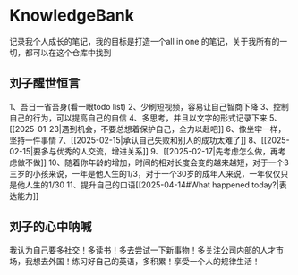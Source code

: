 # KnowledgeBank
记录我个人成长的笔记，我的目标是打造一个all in one 的笔记，关于我所有的一切，都可以在这个仓库中找到

## 刘子醒世恒言
1、吾日一省吾身(看一眼todo list)
2、少刷短视频，容易让自己智商下降
3、控制自己的行为，可以提高自己的自信
4、多思考，并且以文字的形式记录下来
5、[[2025-01-23|遇到机会，不要总想着保护自己，全力以赴吧]]
6、像坐牢一样，坚持一件事情
7、[[2025-02-15|承认自己失败和别人的成功太难了]]
8、[[2025-02-15|要多与优秀的人交流，增进关系]]
9、[[2025-02-17|先考虑怎么做，再考虑做不做]]
10、随着你年龄的增加，时间的相对长度会变的越来越短，对于一个3三岁的小孩来说，一年是他人生的1/3，对于一个30岁的成年人来说，一年仅仅只是他人生的1/30
11、提升自己的口语[[2025-04-14#What happened today?|表达能力]]


## 刘子的心中呐喊
我认为自己要多社交！多读书！多去尝试一下新事物！多关注公司内部的人才市场，我想去外国！练习好自己的英语，多积累！享受一个人的规律生活！